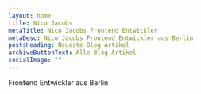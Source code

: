 ```yaml
---
layout: home
title: Nico Jacobs
metaTitle: Nico Jacobs Frontend Entwickler
metaDesc: Nico Jacobs Frontend Entwickler aus Berlin
postsHeading: Neueste Blog Artikel
archiveButtonText: Alle Blog Artikel
socialImage: ""
---
```

Frontend Entwickler aus Berlin